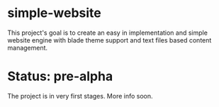 # simple-website
This project's goal is to create an easy in implementation and simple website engine with blade theme support and text files based content management. 

# Status: pre-alpha
The project is in very first stages. More info soon.

